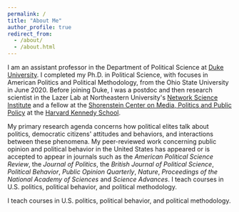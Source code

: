 ```yaml
---
permalink: /
title: "About Me"
author_profile: true
redirect_from: 
  - /about/
  - /about.html
---
```


I am an assistant professor in the Department of Political Science at [Duke University](https://polisci.duke.edu/). I completed my Ph.D. in Political Science, with focuses in American Politics and Political Methodology, from the Ohio State University in June 2020. Before joining Duke, I was a postdoc and then research scientist in the Lazer Lab at Northeastern University's [Network Science Institute](https://www.networkscienceinstitute.org/) and a fellow at the [Shorenstein Center on Media, Politics and Public Policy](https://shorensteincenter.org) at the [Harvard Kennedy School](hks.harvard.edu).

My primary research agenda concerns how political elites talk about politics, democratic citizens' attitudes and behaviors, and interactions between these phenomena. My peer-reviewed work concerning public opinion and political behavior in the United States has appeared or is accepted to appear in journals such as the *American Political Science Review*, the *Journal of Politics*, the *British Journal of Political Science*, *Political Behavior*, *Public Opinion Quarterly*, *Nature*, *Proceedings of the National Academy of Sciences* and *Science Advances*. I teach courses in U.S. politics, political behavior, and political methodology.

I teach courses in U.S. politics, political behavior, and political methodology.